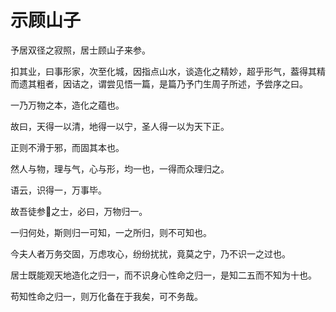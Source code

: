 # 示顾山子

予居双径之寂照，居士顾山子来参。

扣其业，曰事形家，次至化城，因指点山水，谈造化之精妙，超乎形气，葢得其精而遗其粗者，因诘之，谓尝见悟一篇，是篇乃予门生周子所述，予尝序之曰。

一乃万物之本，造化之蕴也。

故曰，天得一以清，地得一以宁，圣人得一以为天下正。

正则不滑于邪，而固其本也。

然人与物，理与气，心与形，均一也，一得而众理归之。

语云，识得一，万事毕。

故吾徒参𢆯之士，必曰，万物归一。

一归何处，斯则归一可知，一之所归，则不可知也。

今夫人者万务交固，万虑攻心，纷纷扰扰，竟莫之宁，乃不识一之过也。

居士既能观天地造化之归一，而不识身心性命之归一，是知二五而不知为十也。

苟知性命之归一，则万化备在于我矣，可不务哉。
